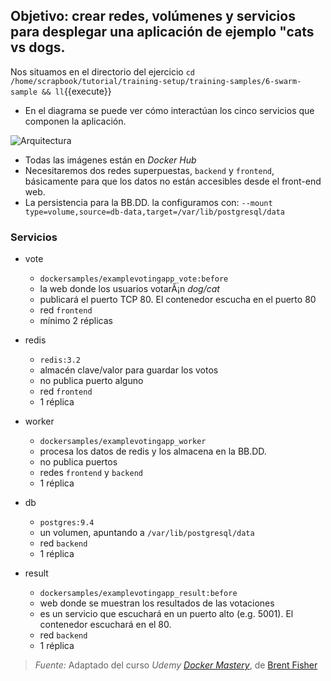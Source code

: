 ## Objetivo: crear redes, volúmenes y servicios para desplegar una aplicación de ejemplo "cats vs dogs.

Nos situamos en el directorio del ejercicio ``cd /home/scrapbook/tutorial/training-setup/training-samples/6-swarm-sample && ll``{{execute}}

- En el diagrama se puede ver cómo interactúan los cinco servicios que componen la aplicación.

![Arquitectura](https://cdn-images-1.medium.com/max/1024/0*LaLpavOVZGWNiLI_.)

- Todas las imágenes están en _Docker Hub_
- Necesitaremos dos redes superpuestas, `backend` y `frontend`, básicamente para que los datos no están accesibles desde el front-end web.
- La persistencia para la BB.DD. la configuramos con: `--mount type=volume,source=db-data,target=/var/lib/postgresql/data`

### Servicios
- vote
    - `dockersamples/examplevotingapp_vote:before`
    - la web donde los usuarios votarÃ¡n _dog/cat_
    - publicará el puerto TCP 80. El contenedor escucha en el puerto 80
    - red `frontend`
    - mínimo 2 réplicas

- redis
    - `redis:3.2`
    - almacén clave/valor para guardar los votos
    - no publica puerto alguno
    - red `frontend`
    - 1 réplica

- worker
    - `dockersamples/examplevotingapp_worker`
    - procesa los datos de redis y los almacena en la BB.DD.
    - no publica puertos
    - redes `frontend` y `backend`
    - 1 réplica

- db
    - `postgres:9.4`
    - un volumen, apuntando a `/var/lib/postgresql/data`
    - red `backend`
    - 1 réplica

- result
    - `dockersamples/examplevotingapp_result:before`
    - web donde se muestran los resultados de las votaciones
    - es un servicio que escuchará en un puerto alto (e.g. 5001). El contenedor escuchará en el 80.
    - red `backend`
    - 1 réplica

> *Fuente:* Adaptado del curso _Udemy_ [_Docker Mastery_](https://www.udemy.com/docker-mastery/learn/v4/content), de [Brent Fisher](https://www.bretfisher.com/)

